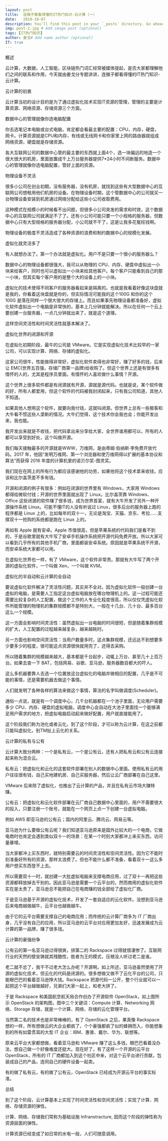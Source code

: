 ```yaml
---
layout: post
title:  连猴子都看得懂的IT热门知识-云计算（一）
date:   2018-10-07
description: You’ll find this post in your `_posts` directory. Go ahead and edit it and re-build the site to see your changes. # Add post description (optional)
img: post-2.jpg # Add image post (optional)
tags: [IT热门知识]
author: 姜戈# Add name author (optional)
IT: true
---
```

概述

云计算，大数据，人工智能，区块链热门词汇经常被媒体提起，是否大家都理解他们之间的联系和作用，今天就由姜戈分专题讲讲，连猴子都看得懂的IT热门知识-云计算。

云计算的初衷

云计算当初的设计目的是为了通过虚拟化技术实现IT资源的管理，管理的主要是计算资源、网络资源、存储资源三个方面。


数据中心的管理就像你选电脑配置

你去选笔记本电脑或台式电脑，肯定都会看最主要的配置：CPU，内存，硬盘，网卡。计算资源就是CPU和内存，有线或无线网卡和你家里上网的路由器就组成网络资源，硬盘就是存储资源。

各大互联网公司的数据中心管的最主要的东西就上面4个，选一块偏远的地造一个很大很大的机房，里面放置成千上万台服务器提供7*24小时不间断服务。数据中心的管理就像你选电脑配置，管好上面的资源。

物理设备不灵活

很多小公司在创业初期，没有服务器，没有机房，就找到这些有大型数据中心的互联网公司想租用他们机房的设备。在物理设备时期，这个管数据中心的公司就买一台物理设备安装到机房通过网络分配给这些小公司收取费用。

这种模式在规模小的时候看不出问题，但很多小公司突发的需求和时效，这个数据中心的互联网公司就满足不了了。还有小公司可能只要一个小规格的服务器，但数据中心只有大型规格的服务器分配，小公司就不干了，这是让我多花冤枉钱啊。

物理设备的极度不灵活造成了各种资源的浪费和制约数据中心的规模化发展。

虚拟化就灵活多了

有人就想办法了。第一个办法就是虚拟化。用户不是只要一个很小的服务器么？

数据中心的物理设备都很强大，我可以从物理的 CPU、内存、硬盘中虚拟出一小块来给客户，同时也可以虚拟出一小块来给其他客户。每个客户只能看到自己的那一小块，但其实每个客户用的是整个大的设备上的一小块。

虚拟化的技术使得不同客户的服务器看起来是隔离的。也就是我看着好像这块盘就是我的，你看着这块盘就是你的，但实际情况可能我的这个100G 和你的这个 100G 是落在同样一个很大很大的存储上。而且如果事先物理设备都准备好，虚拟化软件虚拟出一个电脑是非常快的，基本上几分钟就能解决。所以在任何一个云上要创建一台服务器，一点几分钟就出来了，就是这个道理。

这样空间灵活性和时间灵活性就基本解决了。

虚拟化世界的闭源和开源

在虚拟化初期阶段，最牛的公司是 VMware。它是实现虚拟化技术比较早的一家公司，可以实现计算、网络、存储的虚拟化。

这家公司很牛，性能做得非常好，虚拟化软件卖得也非常好，赚了好多的钱，后来让 EMC(世界五百强，存储厂商第一品牌)给收购了。但这个世界上还是有很多有情怀的人的，尤其是程序员里面。有情怀的人喜欢做什么事情？开源。

这个世界上很多软件都是有闭源就有开源，源就是源代码。也就是说，某个软件做的好，所有人都爱用，但这个软件的代码被我封闭起来，只有我公司知道，其他人不知道。

如果其他人想用这个软件，就要向我付钱，这就叫闭源。但世界上总有一些极客和大牛看不惯这些人垄断的情况。大牛们觉得，这个技术你会我也会；你能开发出来，我也能。

我开发出来就是不收钱，把代码拿出来分享给大家，全世界谁用都可以，所有的人都可以享受到好处，这个叫做开源。

我们每天接触最多的开源就是WWW，万维网，是由蒂姆·伯纳斯·李免费开放代码。2017 年，他因“发明万维网、第一个浏览器和使万维网得以扩展的基本协议和算法”而获得 2016 年度的计算机里的诺贝尔奖-图灵奖。

我们现在在网上的所有行为都应该感谢他的功劳，如果他将这个技术拿来收钱，应该和比尔盖茨差不多有钱。

开源和闭源的例子有很多：例如在闭源的世界里有 Windows，大家用 Windows 都得给微软付钱；开源的世界里面就出现了 Linux。比尔盖茨靠 Windows、Office 这些闭源的软件赚了很多钱，成为世界首富，就有大牛开发了另外一种开源操作系统 Linux。可能不懂IT的人没有听说过 Linux，很多后台的服务器上跑的程序都是 Linux 上的，比如每年的双十一，无论是淘宝、天猫、京东、考拉……支撑双十一抢购的系统都是跑在 Linux 上的。

再如有 Apple 就有安卓。Apple 市值很高，但是苹果系统的代码我们是看不到的，于是谷歌里就有大牛写了安卓手机操作系统把开源代码免费开放。所以大家可以看到几乎所有的其他手机厂商，里面都装安卓系统。原因就是苹果系统不开源，而安卓系统大家都可以用。

在虚拟化世界也一样，有了 VMware，这个软件非常贵。那就有大牛写了两个开源的虚拟化软件，一个叫做 Xen，一个叫做 KVM。

虚拟化的半自动和云计算的全自动

要说虚拟化软件解决了灵活性问题，其实并不全对。因为虚拟化软件一般创建一台虚拟的电脑，是需要人工指定这台虚拟电脑放在哪台物理机上的。这一过程可能还需要比较复杂的人工配置，做这个工作的人专业化程度很高，所以仅仅凭虚拟化软件所能管理的物理机的集群规模都不是特别大，一般在十几台、几十台、最多百台这么一个规模。

这一方面会影响时间灵活性：虽然虚拟出一台电脑的时间很短，但是随着集群规模的扩大，人工配置的过程越来越复杂，越来越耗时。

另一方面也影响空间灵活性：当用户数量多时，这点集群规模，还远达不到想要多少要多少的程度，很可能这点资源很快就用完了，还得去采购。

所以随着集群的规模越来越大，基本都是千台起步，动辄上万台、甚至几十上百万台。如果去查一下 BAT，包括网易、谷歌、亚马逊，服务器数目都大的吓人。

这么多机器要靠人去选一个位置放这台虚拟化的电脑并做相应的配置，几乎是不可能的事情，还是需要机器去做这个事情。

人们就发明了各种各样的算法来做这个事情，算法的名字叫做调度(Scheduler)。

通俗一点说，就是有一个调度中心，几千台机器都在一个池子里面，无论用户需要多少 CPU、内存、硬盘的虚拟电脑，调度中心会自动在大池子里面找一个能够满足用户需求的地方，把虚拟电脑启动起来做好配置，用户就直接能用了。

这个阶段我们称为池化或者云化，到了这个阶段，才可以称为云计算，在这之前都只能叫虚拟化，别TM扯上云化的关系。

云计算的私有与公有

云计算大致分两种：一个是私有云，一个是公有云，还有人把私有云和公有云连接起来称为混合云。

私有云：把虚拟化和云化的这套软件部署在别人的数据中心里面。使用私有云的用户往往很有钱，自己买地建机房、自己买服务器，然后让云厂商部署在自己这里。

VMware 后来除了虚拟化，也推出了云计算的产品，并且在私有云市场大赚特赚。

公有云：把虚拟化和云化软件部署在云厂商自己数据中心里面的，用户不需要很大的投入，只要注册一个账号，就能在一个网页上点一下创建一台虚拟电脑。

例如 AWS 即亚马逊的公有云；国内的阿里云、腾讯云、网易云等。

亚马逊为什么要做公有云呢？我们知道亚马逊原来是国外比较大的一个电商，它做电商时也肯定会遇到类似双十一的场景：在某一个时刻大家都冲上来买东西，访问量暴增。

当大家都冲上买东西时，就特别需要云的时间灵活性和空间灵活性。因为它不能时刻准备好所有的资源，那样太浪费了。但也不能什么都不准备，看着双十一这么多用户想买东西登不上去。

所以需要双十一时，就创建一大批虚拟电脑来支撑电商应用，过了双十一再把这些资源都释放掉去干别的。因此亚马逊是需要一个云平台的，然而商用的虚拟化软件实在是太贵了，亚马逊总不能把自己在电商赚的钱全部给了虚拟化厂商。

于是亚马逊基于开源的虚拟化技术，开发了一套自适应的云化软件。没想到亚马逊后来电商越做越牛，云平台也越做越牛。

由于它的云平台需要支撑自己的电商应用；而传统的云计算厂商多为 IT 厂商出身，几乎没有自己的应用，所以亚马逊的云平台对应用更加友好，迅速发展成为云计算的第一品牌，赚了很多钱。

云计算的豪强纷争

公有云的第一名亚马逊过得很爽，排第二的 Rackspace 过得就很凄惨了。互联网行业的天然的壁垒铸就其残酷性，胜者为王的模式，压根没人听过老二是谁。

老二就不忿了，我干不过老大怎么办呢？开源啊。如上所述，亚马逊虽然使用了开源的虚拟化技术，但云化的代码是闭源的。很多想做又做不了云化平台的公司，只能眼巴巴的看着亚马逊挣大钱。Rackspace 把源代码一公开，整个行业就可以一起把这个平台越做越好，兄弟们大家一起上，和老大拼了。


于是 Rackspace 和美国航空航天局合作创办了开源软件 OpenStack，如上图所示 OpenStack 的架构图，图中三个关键词：Compute 计算、Networking 网络、Storage 存储，就是一个计算、网络、存储的云化管理平台。

当然第二名的技术也是非常棒棒的，有了 OpenStack 之后，果真像 Rackspace 想的一样，所有想做云的大企业都疯了，个个豪强都疯了似的蜂拥而入，你能想象到的所有如雷贯耳的大型 IT 企业：IBM、惠普、戴尔、华为、联想等。

原来云平台大家都想做，看着亚马逊和 VMware 赚了这么多钱，眼巴巴看着没办法，想自己做一个好像难度还挺大。现在好了，有了这样一个开源的云平台 OpenStack，所有的 IT 厂商都加入到这个社区中来，对这个云平台进行贡献，包装成自己的产品，连同自己的硬件设备一起卖。

有的做了私有云，有的做了公有云，OpenStack 已经成为开源云平台的事实标准。

总结

到了这个阶段，云计算基本上实现了时间灵活性和空间灵活性；实现了计算、网络、存储资源的弹性。

计算、网络、存储我们常称为基础设施 Infranstracture, 因而这个阶段的弹性称为资源层面的弹性。

计算资源已经变成了如日常的水电一般，人们可随意调用。



